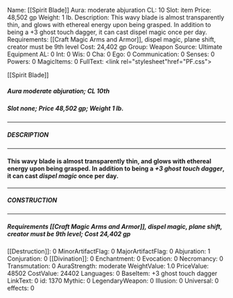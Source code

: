 Name: [[Spirit Blade]]
Aura: moderate abjuration
CL: 10
Slot: item
Price: 48,502 gp
Weight: 1 lb.
Description: This wavy blade is almost transparently thin, and glows with ethereal energy upon being grasped. In addition to being a +3 ghost touch dagger, it can cast dispel magic once per day.
Requirements: [[Craft Magic Arms and Armor]], dispel magic, plane shift, creator must be 9th level
Cost: 24,402 gp
Group: Weapon
Source: Ultimate Equipment
AL: 0
Int: 0
Wis: 0
Cha: 0
Ego: 0
Communication: 0
Senses: 0
Powers: 0
MagicItems: 0
FullText: <link rel="stylesheet"href="PF.css"><div class="heading"><p class="alignleft">[[Spirit Blade]]</p><div style="clear: both;"></div></div><div><h5><b>Aura </b>moderate abjuration; <b>CL </b>10th</h5><h5><b>Slot </b>none; <b>Price </b>48,502 gp; <b>Weight </b>1 lb.</h5></div><hr/><div><h5><b>DESCRIPTION</b></h5></div><hr/><div><h4><p>This wavy blade is almost transparently thin, and glows with ethereal energy upon being grasped. In addition to being a <i>+3 ghost touch dagger</i>, it can cast <i>dispel magic</i> once per day.</p></h4></div><hr/><div><h5><b>CONSTRUCTION</b></h5></div><hr/><div><h5><b>Requirements </b>[[Craft Magic Arms and Armor]], <i>dispel magic</i>, <i>plane shift</i>, creator must be 9th level; <b>Cost </b>24,402 gp</h5></div>
[[Destruction]]: 0
MinorArtifactFlag: 0
MajorArtifactFlag: 0
Abjuration: 1
Conjuration: 0
[[Divination]]: 0
Enchantment: 0
Evocation: 0
Necromancy: 0
Transmutation: 0
AuraStrength: moderate
WeightValue: 1.0
PriceValue: 48502
CostValue: 24402
Languages: 0
BaseItem: +3 ghost touch dagger
LinkText: 0
id: 1370
Mythic: 0
LegendaryWeapon: 0
Illusion: 0
Universal: 0
effects: 0

